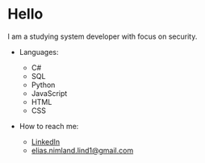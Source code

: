 # Hello

I am a studying system developer with focus on security.

- Languages:
  - C#
  - SQL
  - Python
  - JavaScript
  - HTML
  - CSS
    
- How to reach me:
  - [LinkedIn](https://www.linkedin.com/in/elias-nimland-lind/)
  - elias.nimland.lind1@gmail.com
